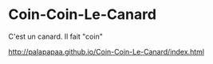 # Coin-Coin-Le-Canard
C'est un canard. Il fait "coin"

http://palapapaa.github.io/Coin-Coin-Le-Canard/index.html
